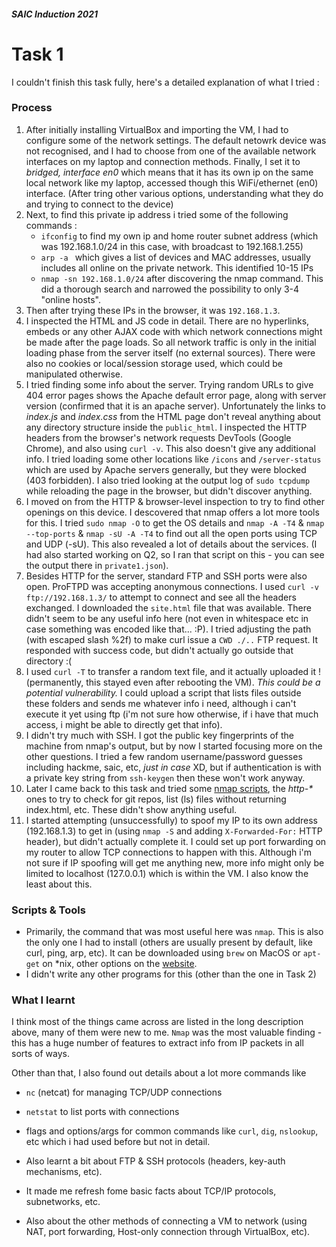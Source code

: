##### SAIC Induction 2021
# Task 1

I couldn't finish this task fully, here's a detailed explanation of what I tried :

### Process

1. After initially installing VirtualBox and importing the VM, I had to configure some of the network settings. The default netowrk device was not recognised, and I had to choose from one of the available network interfaces on my laptop and connection methods. Finally, I set it to *bridged, interface en0* which means that it has its own ip on the same local network like my laptop, accessed though this WiFi/ethernet (en0) interface. (After tring other various options, understanding what they do and trying to connect to the device)
2. Next, to find this private ip address i tried some of the following commands : 
    - `ifconfig` to find my own ip and home router subnet address (which was 192.168.1.0/24 in this case, with broadcast to 192.168.1.255)
    - `arp -a ` which gives a list of devices and MAC addresses, usually includes all online on the private network. This identified 10-15 IPs
    - `nmap -sn 192.168.1.0/24` after discovering the nmap command. This did a thorough search and narrowed the possibility to only 3-4 "online hosts".
3. Then after trying these IPs in the browser, it was `192.168.1.3`.
4. I inspected the HTML and JS code in detail. There are no hyperlinks, embeds or any other AJAX code with which network connections might be made after the page loads. So all network traffic is only in the initial loading phase from the server itself (no external sources). There were also no cookies or local/session storage used, which could be manipulated otherwise.
5. I tried finding some info about the server. Trying random URLs to give 404 error pages shows the Apache default error page, along with server version (confirmed that it is an apache server). Unfortunately the links to *index.js* and *index.css* from the HTML page don't reveal anything about any directory structure inside the `public_html`. I inspected the HTTP headers from the browser's network requests DevTools (Google Chrome), and also using `curl -v`. This also doesn't give any additional info. I tried loading some other locations like `/icons` and `/server-status` which are used by Apache servers generally, but they were blocked (403 forbidden). I also tried looking at the output log of `sudo tcpdump` while reloading the page in the browser, but didn't discover anything.
6. I moved on from the HTTP & browser-level inspection to try to find other openings on this device. I descovered that nmap offers a lot more tools for this. I tried `sudo nmap -O` to get the OS details and `nmap -A -T4` & `nmap --top-ports` & `nmap -sU -A -T4` to find out all the open ports using TCP and UDP (-sU). This also revealed a lot of details about the services. (I had also started working on Q2, so I ran that script on this - you can see the output there in `private1.json`).
7. Besides HTTP for the server, standard FTP and SSH ports were also open. ProFTPD was accepting anonymous connections. I used `curl -v ftp://192.168.1.3/` to attempt to connect and see all the headers exchanged. I downloaded the `site.html` file that was available. There didn't seem to be any useful info here (not even in whitespace etc in case something was encoded like that... :P). I tried adjusting the path (with escaped slash %2f) to make curl issue a `CWD ./..` FTP request. It responded with success code, but didn't actually go outside that directory :(
8. I used `curl -T` to transfer a random text file, and it actually uploaded it ! (permanently, this stayed even after rebooting the VM). *This could be a potential vulnerability.* I could upload a script that lists files outside these folders and sends me whatever info i need, although i can't execute it yet using ftp (i'm not sure how otherwise, if i have that much access, i might be able to directly get that info).
9. I didn't try much with SSH. I got the public key fingerprints of the machine from nmap's output, but by now I started focusing more on the other questions. I tried a few random username/password guesses including hackme, saic, etc, *just in case* XD, but if authentication is with a private key string from `ssh-keygen` then these won't work anyway.
10. Later I came back to this task and tried some [nmap scripts](https://nmap.org/nsedoc/categories/safe.html), the *http-\** ones to try to check for git repos, list (ls) files without returning index.html, etc. These didn't show anything useful.
11. I started attempting (unsuccessfully) to spoof my IP to its own address (192.168.1.3) to get in (using `nmap -S` and adding `X-Forwarded-For:` HTTP header), but didn't actually complete it. I could set up port forwarding on my router to allow TCP connections to happen with this. Although i'm not sure if IP spoofing will get me anything new, more info might only be limited to localhost (127.0.0.1) which is within the VM. I also know the least about this.

### Scripts & Tools

- Primarily, the command that was most useful here was `nmap`. This is also the only one I had to install (others are usually present by default, like curl, ping, arp, etc). It can be downloaded using `brew` on MacOS or `apt-get` on *nix, other options on the [website](https://nmap.org/download.html).
- I didn't write any other programs for this (other than the one in Task 2)

### What I learnt
I think most of the things  came across are listed in the long description above, many of them were new to me.
`Nmap` was the most valuable finding - this has a huge number of features to extract info from IP packets in all sorts of ways.

Other than that, I also found out details about a lot more commands like
- `nc` (netcat) for managing TCP/UDP connections
- `netstat` to list ports with connections
- flags and options/args for common commands like `curl`, `dig`, `nslookup`, etc which i had used before but not in detail.


- Also learnt a bit about FTP & SSH protocols (headers, key-auth mechanisms, etc). 
- It made me refresh fome basic facts about TCP/IP protocols, subnetworks, etc.
-  Also about the other methods of connecting a VM to network (using NAT, port forwarding, Host-only connection through VirtualBox, etc).
